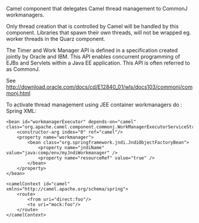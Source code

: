 Camel component that delegates Camel thread management to CommonJ workmanagers.

Only thread creation that is controlled by Camel will be handled by this component. 
Libraries that spawn their own threads, will not be wrapped eg. worker threads in the Quarz component.

The Timer and Work Manager API is defined in a specification created jointly by Oracle and IBM. 
This API enables concurrent programming of EJBs and Servlets within a Java EE application. 
This API is often referred to as CommonJ.

See http://download.oracle.com/docs/cd/E12840_01/wls/docs103/commonj/commonj.html

To activate thread management using JEE container workmanagers do :  
Spring XML:

	<bean id="workmanagerExecutor" depends-on="camel" class="org.apache.camel.component.commonj.WorkManagerExecutorServiceStrategy">
        <constructor-arg index="0" ref="camel"/>
        <property name="workmanager">
        	<bean class="org.springframework.jndi.JndiObjectFactoryBean">
				<property name="jndiName" value="java:comp/env/myJndiWorkmanager" />
				<property name="resourceRef" value="true" />
			</bean>
        </property>
    </bean>

 	<camelContext id="camel" xmlns="http://camel.apache.org/schema/spring">
        <route>
            <from uri="direct:foo"/>
            <to uri="mock:foo"/>
        </route>
    </camelContext>     




